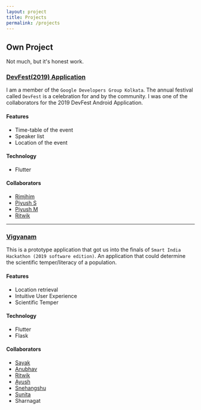 ```yaml
---
layout: project
title: Projects
permalink: /projects
---
```

<!-- Write The Project Markdown here -->

## Own Project

Not much, but it's honest work.

### [DevFest(2019) Application](https://github.com/gdgkolkata/DevFest-19-App)
I am a member of the `Google Developers Group Kolkata`. The annual festival called `DevFest` is a celebration for and by the community. I was one of the collaborators for the 2019 DevFest Android Application.

#### Features

* Time-table of the event
* Speaker list
* Location of the event

#### Technology

* Flutter

#### Collaborators

* [Rimjhim](https://twitter.com/bhadani_rimjhim)
* [Piyush S](https://twitter.com/devps2020)
* [Piyush M](https://twitter.com/OnlyMaheswari)
* [Ritwik](https://twitter.com/RahaRitwik)

<hr>

### [Vigyanam](https://github.com/ariG23498/Vigyanam)

This is a prototype application that got us into the finals of `Smart India Hackathon (2019 software edition)`. An application that could determine the scientific temper/literacy of a population.

#### Features

* Location retrieval
* Intuitive User Experience
* Scientific Temper

#### Technology

* Flutter
* Flask

#### Collaborators

* [Sayak](https://twitter.com/RisingSayak)
* [Anubhav](https://twitter.com/xprilion)
* [Ritwik](https://twitter.com/RahaRitwik)
* [Ayush](https://twitter.com/ayushthakur0)
* [Snehangshu](https://twitter.com/snehangshu_)
* [Sunita](https://twitter.com/sunitasen_19)
* Sharnagat